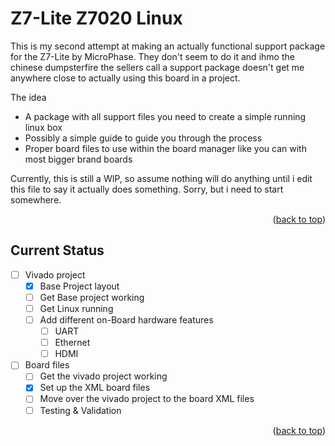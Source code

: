 # Z7-Lite Z7020 Linux
<!-- ABOUT THE PROJECT -->
This is my second attempt at making an actually functional support package for the Z7-Lite by MicroPhase.
They don't seem to do it and ihmo the chinese dumpsterfire the sellers call a support package doesn't get me 
anywhere close to actually using this board in a project. 

The idea
* A package with all support files you need to create a simple running linux box
* Possibly a simple guide to guide you through the process
* Proper board files to use within the board manager like you can with most bigger brand boards

Currently, this is still a WIP, so assume nothing will do anything until i edit this file 
to say it actually does something. Sorry, but i need to start somewhere.

<p align="right">(<a href="#top">back to top</a>)</p>


## Current Status
- [ ] Vivado project
    - [x] Base Project layout
    - [ ] Get Base project working
    - [ ] Get Linux running
    - [ ] Add different on-Board hardware features
        - [ ] UART
        - [ ] Ethernet
        - [ ] HDMI 
- [ ] Board files
    - [ ] Get the vivado project working
    - [x] Set up the XML board files
    - [ ] Move over the vivado project to the board XML files
    - [ ] Testing & Validation
<p align="right">(<a href="#top">back to top</a>)</p>